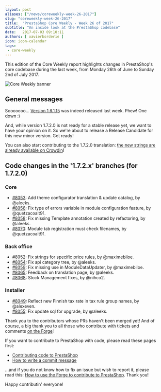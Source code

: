 ```yaml
---
layout: post
aliases: ["/news/coreweekly-week-26-2017"]
slug: "coreweekly-week-26-2017"
title:  "PrestaShop Core Weekly - Week 26 of 2017"
subtitle: "An inside look at the PrestaShop codebase"
date:   2017-07-03 09:10:11
authors: [ xavierborderie ]
icon: icon-calendar
tags:
 - core-weekly
---
```


This edition of the Core Weekly report highlights changes in PrestaShop's core codebase during the last week, from Monday 26th of June to Sunday 2nd of July 2017.

![Core Weekly banner](/assets/images/2017/04/core_weekly_banner.jpg)


## General messages

Sooooooo... [Version 1.6.1.15](http://build.prestashop.com/news/prestashop-1-6-1-15-maintenance-release/) was indeed released last week. Phew! One down :)

And, while version 1.7.2.0 is not ready for a stable release yet, we want to have your opinion on it. So we're about to release a Release Candidate for this new minor version. Get ready!

You can also start contributing to the 1.7.2.0 translation: [the new strings are already available on Crowdin](http://build.prestashop.com/news/172-Translations-update/)!


## Code changes in the '1.7.2.x' branches (for 1.7.2.0)

### Core

* [#8053](https://github.com/PrestaShop/PrestaShop/pull/8053): Add theme configurator translation & update catalog, by @aleeks.
* [#8056](https://github.com/PrestaShop/PrestaShop/pull/8056): Fix type of errors variable in module configuration feature, by @quetzacoalt91.
* [#8058](https://github.com/PrestaShop/PrestaShop/pull/8058): Fix missing Template annotation created by refactoring, by @aleeks.
* [#8070](https://github.com/PrestaShop/PrestaShop/pull/8070): Module tab registration must check filenames, by @quetzacoalt91.


### Back office

* [#8052](https://github.com/PrestaShop/PrestaShop/pull/8052): Fix strings for specific price rules, by @maximebiloe.
* [#8054](https://github.com/PrestaShop/PrestaShop/pull/8054): Fix api category tree, by @aleeks.
* [#8059](https://github.com/PrestaShop/PrestaShop/pull/8059): Fix missing use in ModuleDataUpdater, by @maximebiloe.
* [#8065](https://github.com/PrestaShop/PrestaShop/pull/8065): Feedback on translation page, by @aleeks.
* [#8068](https://github.com/PrestaShop/PrestaShop/pull/8068): Stock Management fixes, by @nihco2.


### Installer

* [#8049](https://github.com/PrestaShop/PrestaShop/pull/8049): Reflect new Finnish tax rate in tax rule group names, by @alexeven.
* [#8055](https://github.com/PrestaShop/PrestaShop/pull/8055): Fix update sql for upgrade, by @aleeks.


Thank you to the contributors whose PRs haven't been merged yet! And of course, a big thank you to all those who contribute with tickets and comments [on the Forge](http://forge.prestashop.com/)!

If you want to contribute to PrestaShop with code, please read these pages first:

 * [Contributing code to PrestaShop](http://doc.prestashop.com/display/PS16/Contributing+code+to+PrestaShop)
 * [How to write a commit message](http://doc.prestashop.com/display/PS16/How+to+write+a+commit+message)

...and if you do not know how to fix an issue but wish to report it, please read this: [How to use the Forge to contribute to PrestaShop](http://doc.prestashop.com/display/PS16/How+to+use+the+Forge+to+contribute+to+PrestaShop). Thank you!

Happy contributin' everyone!

